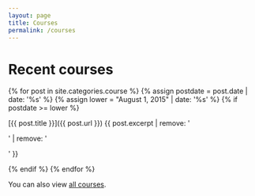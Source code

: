 ```yaml
---
layout: page
title: Courses
permalink: /courses
---
```

# Recent courses

{% for post in site.categories.course %}
  {% assign postdate = post.date | date: '%s' %}
  {% assign lower = "August 1, 2015" | date: '%s' %}
  {% if postdate >= lower %}

[{{ post.title }}]({{ post.url }}) {{ post.excerpt | remove: '<p>' | remove: '</p>' }}

  {% endif %}
{% endfor %}

You can also view [all courses](/allcourses).